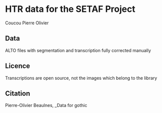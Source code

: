 # HTR data for the SETAF Project

Coucou Pierre Olivier

## Data

ALTO files with segmentation and transcription fully corrected manually

## Licence

Transcriptions are open source, not the images which belong to the library

## Citation

Pierre-Olivier Beaulnes, _Data for gothic
